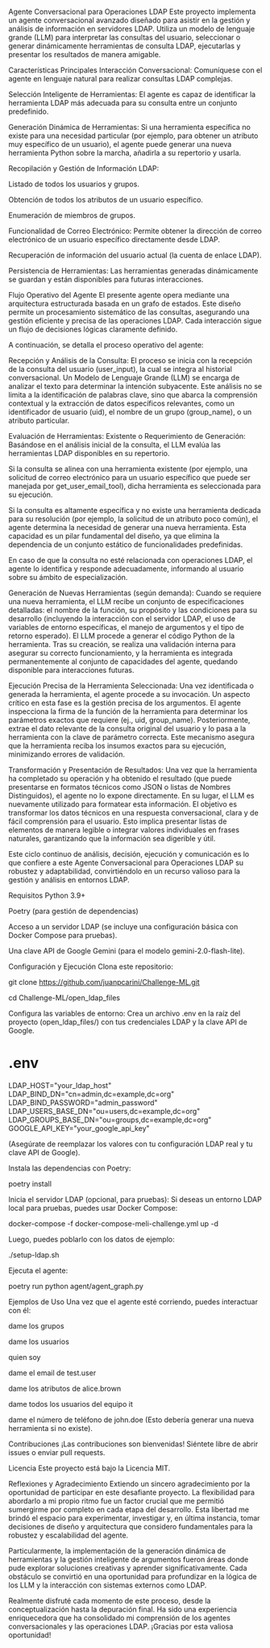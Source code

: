 Agente Conversacional para Operaciones LDAP
Este proyecto implementa un agente conversacional avanzado diseñado para asistir en la gestión y análisis de información en servidores LDAP. Utiliza un modelo de lenguaje grande (LLM) para interpretar las consultas del usuario, seleccionar o generar dinámicamente herramientas de consulta LDAP, ejecutarlas y presentar los resultados de manera amigable.

Características Principales
Interacción Conversacional: Comuníquese con el agente en lenguaje natural para realizar consultas LDAP complejas.

Selección Inteligente de Herramientas: El agente es capaz de identificar la herramienta LDAP más adecuada para su consulta entre un conjunto predefinido.

Generación Dinámica de Herramientas: Si una herramienta específica no existe para una necesidad particular (por ejemplo, para obtener un atributo muy específico de un usuario), el agente puede generar una nueva herramienta Python sobre la marcha, añadirla a su repertorio y usarla.

Recopilación y Gestión de Información LDAP:

Listado de todos los usuarios y grupos.

Obtención de todos los atributos de un usuario específico.

Enumeración de miembros de grupos.

Funcionalidad de Correo Electrónico: Permite obtener la dirección de correo electrónico de un usuario específico directamente desde LDAP.

Recuperación de información del usuario actual (la cuenta de enlace LDAP).

Persistencia de Herramientas: Las herramientas generadas dinámicamente se guardan y están disponibles para futuras interacciones.

Flujo Operativo del Agente
El presente agente opera mediante una arquitectura estructurada basada en un grafo de estados. Este diseño permite un procesamiento sistemático de las consultas, asegurando una gestión eficiente y precisa de las operaciones LDAP. Cada interacción sigue un flujo de decisiones lógicas claramente definido.

A continuación, se detalla el proceso operativo del agente:

Recepción y Análisis de la Consulta:
El proceso se inicia con la recepción de la consulta del usuario (user_input), la cual se integra al historial conversacional. Un Modelo de Lenguaje Grande (LLM) se encarga de analizar el texto para determinar la intención subyacente. Este análisis no se limita a la identificación de palabras clave, sino que abarca la comprensión contextual y la extracción de datos específicos relevantes, como un identificador de usuario (uid), el nombre de un grupo (group_name), o un atributo particular.

Evaluación de Herramientas: Existente o Requerimiento de Generación:
Basándose en el análisis inicial de la consulta, el LLM evalúa las herramientas LDAP disponibles en su repertorio.

Si la consulta se alinea con una herramienta existente (por ejemplo, una solicitud de correo electrónico para un usuario específico que puede ser manejada por get_user_email_tool), dicha herramienta es seleccionada para su ejecución.

Si la consulta es altamente específica y no existe una herramienta dedicada para su resolución (por ejemplo, la solicitud de un atributo poco común), el agente determina la necesidad de generar una nueva herramienta. Esta capacidad es un pilar fundamental del diseño, ya que elimina la dependencia de un conjunto estático de funcionalidades predefinidas.

En caso de que la consulta no esté relacionada con operaciones LDAP, el agente lo identifica y responde adecuadamente, informando al usuario sobre su ámbito de especialización.

Generación de Nuevas Herramientas (según demanda):
Cuando se requiere una nueva herramienta, el LLM recibe un conjunto de especificaciones detalladas: el nombre de la función, su propósito y las condiciones para su desarrollo (incluyendo la interacción con el servidor LDAP, el uso de variables de entorno específicas, el manejo de argumentos y el tipo de retorno esperado). El LLM procede a generar el código Python de la herramienta. Tras su creación, se realiza una validación interna para asegurar su correcto funcionamiento, y la herramienta es integrada permanentemente al conjunto de capacidades del agente, quedando disponible para interacciones futuras.

Ejecución Precisa de la Herramienta Seleccionada:
Una vez identificada o generada la herramienta, el agente procede a su invocación. Un aspecto crítico en esta fase es la gestión precisa de los argumentos. El agente inspecciona la firma de la función de la herramienta para determinar los parámetros exactos que requiere (ej., uid, group_name). Posteriormente, extrae el dato relevante de la consulta original del usuario y lo pasa a la herramienta con la clave de parámetro correcta. Este mecanismo asegura que la herramienta reciba los insumos exactos para su ejecución, minimizando errores de validación.

Transformación y Presentación de Resultados:
Una vez que la herramienta ha completado su operación y ha obtenido el resultado (que puede presentarse en formatos técnicos como JSON o listas de Nombres Distinguidos), el agente no lo expone directamente. En su lugar, el LLM es nuevamente utilizado para formatear esta información. El objetivo es transformar los datos técnicos en una respuesta conversacional, clara y de fácil comprensión para el usuario. Esto implica presentar listas de elementos de manera legible o integrar valores individuales en frases naturales, garantizando que la información sea digerible y útil.

Este ciclo continuo de análisis, decisión, ejecución y comunicación es lo que confiere a este Agente Conversacional para Operaciones LDAP su robustez y adaptabilidad, convirtiéndolo en un recurso valioso para la gestión y análisis en entornos LDAP.

Requisitos
Python 3.9+

Poetry (para gestión de dependencias)

Acceso a un servidor LDAP (se incluye una configuración básica con Docker Compose para pruebas).

Una clave API de Google Gemini (para el modelo gemini-2.0-flash-lite).

Configuración y Ejecución
Clona este repositorio:

git clone https://github.com/juanpcarini/Challenge-ML.git

cd Challenge-ML/open_ldap_files

Configura las variables de entorno:
Crea un archivo .env en la raíz del proyecto (open_ldap_files/) con tus credenciales LDAP y la clave API de Google.

# .env
LDAP_HOST="your_ldap_host"
LDAP_BIND_DN="cn=admin,dc=example,dc=org"
LDAP_BIND_PASSWORD="admin_password"
LDAP_USERS_BASE_DN="ou=users,dc=example,dc=org"
LDAP_GROUPS_BASE_DN="ou=groups,dc=example,dc=org"
GOOGLE_API_KEY="your_google_api_key"

(Asegúrate de reemplazar los valores con tu configuración LDAP real y tu clave API de Google).

Instala las dependencias con Poetry:

poetry install

Inicia el servidor LDAP (opcional, para pruebas):
Si deseas un entorno LDAP local para pruebas, puedes usar Docker Compose:

docker-compose -f docker-compose-meli-challenge.yml up -d

Luego, puedes poblarlo con los datos de ejemplo:

./setup-ldap.sh

Ejecuta el agente:

poetry run python agent/agent_graph.py

Ejemplos de Uso
Una vez que el agente esté corriendo, puedes interactuar con él:

dame los grupos

dame los usuarios

quien soy

dame el email de test.user

dame los atributos de alice.brown

dame todos los usuarios del equipo it

dame el número de teléfono de john.doe (Esto debería generar una nueva herramienta si no existe).

Contribuciones
¡Las contribuciones son bienvenidas! Siéntete libre de abrir issues o enviar pull requests.

Licencia
Este proyecto está bajo la Licencia MIT.

Reflexiones y Agradecimiento
Extiendo un sincero agradecimiento por la oportunidad de participar en este desafiante proyecto. La flexibilidad para abordarlo a mi propio ritmo fue un factor crucial que me permitió sumergirme por completo en cada etapa del desarrollo. Esta libertad me brindó el espacio para experimentar, investigar y, en última instancia, tomar decisiones de diseño y arquitectura que considero fundamentales para la robustez y escalabilidad del agente.

Particularmente, la implementación de la generación dinámica de herramientas y la gestión inteligente de argumentos fueron áreas donde pude explorar soluciones creativas y aprender significativamente. Cada obstáculo se convirtió en una oportunidad para profundizar en la lógica de los LLM y la interacción con sistemas externos como LDAP.

Realmente disfruté cada momento de este proceso, desde la conceptualización hasta la depuración final. Ha sido una experiencia enriquecedora que ha consolidado mi comprensión de los agentes conversacionales y las operaciones LDAP. ¡Gracias por esta valiosa oportunidad!
